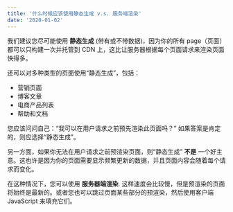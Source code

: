 ```yaml
---
title: '什么时候应该使用静态生成 v.s. 服务端渲染'
date: '2020-01-02'
---
```


我们建议您尽可能使用 **静态生成** (带有或不带数据)，因为你的所有 page（页面）都可以只构建一次并托管到 CDN 上，这比让服务器根据每个页面请求来渲染页面快得多。

还可以对多种类型的页面使用“静态生成”，包括：

- 营销页面
- 博客文章
- 电商产品列表
- 帮助和文档

您应该问问自己：“我可以在用户请求之前预先渲染此页面吗？” 如果答案是肯定的，则应选择“静态生成”。

另一方面，如果你无法在用户请求之前预渲染页面，则“静态生成” **不是** 一个好主意。这也许是因为你的页面需要显示频繁更新的数据，并且页面内容会随着每个请求而变化。

在这种情况下，您可以使用 **服务器端渲染**. 这样速度会比较慢，但是预渲染的页面将始终是最新的。或者您也可以跳过页面某些部分的预渲染，然后使用客户端 JavaScript 来填充它们。